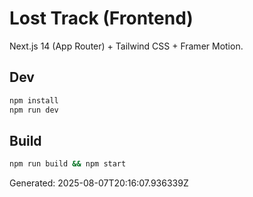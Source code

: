 # Lost Track (Frontend)

Next.js 14 (App Router) + Tailwind CSS + Framer Motion.

## Dev
```bash
npm install
npm run dev
```

## Build
```bash
npm run build && npm start
```

Generated: 2025-08-07T20:16:07.936339Z

